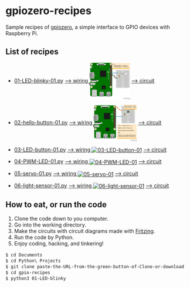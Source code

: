 # gpiozero-recipes

Sample recipes of [gpiozero](https://gpiozero.readthedocs.io/en/stable/index.html), a simple interface to GPIO devices with Raspberry Pi.

## List of recipes

- [01-LED-blinky-01.py](./01-LED-blinky-01.py)
[--> wiring <img src="images/01-LED-blinky-01_bb.png" alt="01-LED-blinky-01" title="01-LED-blinky-01" height="100" align="center">](images/01-LED-blinky-01_bb.png)
[--> circuit](images/01-LED-blinky-01_schem.png)

- [02-hello-button-01.py](./02-hello-button-01.py)
[--> wiring <img src="images/02-hello-button-01_bb.png" alt="02-hello-button-01" title="02-hello-button-01" height="100" align="center">](images/02-hello-button-01_bb.png)
[--> circuit](images/02-hello-button-01_schem.png)

- [03-LED-button-01.py](./03-LED-button-01.py)
[--> wiring <img src="images/03-LED-button-01_bb.png" alt="03-LED-button-01" title="03-LED-button-01" height="100" align="center">](images/03-LED-button-01_bb.png)
[--> circuit](images/03-LED-button-01_schem.png)

- [04-PWM-LED-01.py](./04-PWM-LED-01.py)
[--> wiring <img src="images/04-PWM-LED-01_bb.png" alt="04-PWM-LED-01" title="04-PWM-LED-01" height="100" align="center">](images/04-PWM-LED-01_bb.png)
[--> circuit](images/04-PWM-LED-01_schem.png)

- [05-servo-01.py](./05-servo-01.py)
[--> wiring <img src="images/05-servo-01_bb.png" alt="05-servo-01" title="05-servo-01" height="100" align="center">](images/05-servo-01_bb.png)
[--> circuit](images/05-servo-01_schem.png)

- [06-light-sensor-01.py](./06-light-sensor-01.py)
[--> wiring <img src="images/06-light-sensor-01_bb.png" alt="06-light-sensor-01" title="06-light-sensor-01" height="100" align="center">](images/06-light-sensor-01_bb.png)
[--> circuit](images/06-light-sensor-01_schem.png)


## How to eat, or run the code

1. Clone the code down to you computer.
2. Go into the working directory.
3. Make the circuits with circuit diagrams made with [Fritzing](http://fritzing.org/home/).
4. Run the code by Python.
5. Enjoy coding, hacking, and tinkering!

```
$ cd Documents
$ cd Python\ Projects
$ git clone paste-the-URL-from-the-green-button-of-Clone-or-download
$ cd gpio-recipes
$ python3 01-LED-blinky
```
